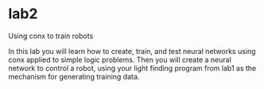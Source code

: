 # lab2

Using conx to train robots

In this lab you will learn how to create, train, and test neural networks using conx applied to simple logic problems. Then you will create a neural network to control a robot, using your light finding program from lab1 as the mechanism for generating training data.
